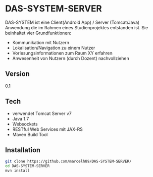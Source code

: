 DAS-SYSTEM-SERVER
==========

DAS-SYSTEM ist eine Client(Android App) / Server (Tomcat/Java) Anwendung die im Rahmen eines Studienprojektes entstanden ist. Sie beinhaltet vier Grundfunktionen:

  - Kommunikation mit Nutzern
  - Lokalisation/Navigation zu einem Nutzer
  - Vorlesungsinformationen zum Raum XY erfahren
  - Anwesenheit von Nutzern (durch Dozent) nachvollziehen


Version
----

0.1

Tech
----
* verwendet Tomcat Server v7
* Java 1.7
* Websockets
* RESTful Web Services mit JAX-RS
* Maven Build Tool

Installation
--------------

```sh
git clone https://github.com/marcelh89/DAS-SYSTEM-SERVER/
cd DAS-SYSTEM-SERVER
mvn install

```


    
